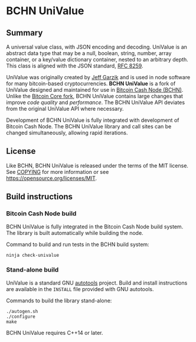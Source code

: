 # BCHN UniValue

## Summary

A universal value class, with JSON encoding and decoding.
UniValue is an abstract data type that may be a null, boolean, string,
number, array container, or a key/value dictionary container, nested to
an arbitrary depth.
This class is aligned with the JSON standard, [RFC
8259](https://tools.ietf.org/html/rfc8259).

UniValue was originally created by [Jeff Garzik](https://github.com/jgarzik/univalue/)
and is used in node software for many bitcoin-based cryptocurrencies.
**BCHN UniValue** is a fork of UniValue designed and maintained for use in [Bitcoin Cash Node (BCHN)](https://bitcoincashnode.org/).
Unlike the [Bitcoin Core fork](https://github.com/bitcoin-core/univalue/),
BCHN UniValue contains large changes that improve *code quality* and *performance*.
The BCHN UniValue API deviates from the original UniValue API where necessary.

Development of BCHN UniValue is fully integrated with development of Bitcoin Cash Node.
The BCHN UniValue library and call sites can be changed simultaneously, allowing rapid iterations.

## License

Like BCHN, BCHN UniValue is released under the terms of the MIT license. See
[COPYING](COPYING) for more information or see
<https://opensource.org/licenses/MIT>.

## Build instructions

### Bitcoin Cash Node build

BCHN UniValue is fully integrated in the Bitcoin Cash Node build system.
The library is built automatically while building the node.

Command to build and run tests in the BCHN build system:

```
ninja check-univalue
```

### Stand-alone build

UniValue is a standard GNU
[autotools](https://www.gnu.org/software/automake/manual/html_node/Autotools-Introduction.html)
project. Build and install instructions are available in the `INSTALL`
file provided with GNU autotools.

Commands to build the library stand-alone:

```
./autogen.sh
./configure
make
```

BCHN UniValue requires C++14 or later.
